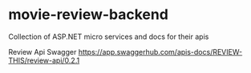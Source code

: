 # movie-review-backend
Collection of ASP.NET micro services and docs for their apis

Review Api Swagger https://app.swaggerhub.com/apis-docs/REVIEW-THIS/review-api/0.2.1
